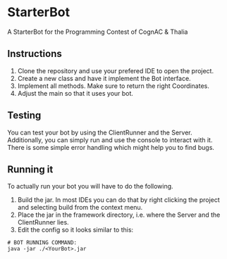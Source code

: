 # StarterBot
A StarterBot for the Programming Contest of CognAC &amp; Thalia

## Instructions
1. Clone the repository and use your prefered IDE to open the project.
1. Create a new class and have it implement the Bot interface.
1. Implement all methods. Make sure to return the right Coordinates.
1. Adjust the main so that it uses your bot.

## Testing
You can test your bot by using the ClientRunner and the Server. Additionally, you can simply run and use the console to interact with it. There is some simple error handling which might help you to find bugs.

## Running it
To actually run your bot you will have to do the following.
1. Build the jar. In most IDEs you can do that by right clicking the project and selecting build from the context menu.
1. Place the jar in the framework directory, i.e. where the Server and the ClientRunner lies.
1. Edit the config so it looks similar to this:
```
# BOT RUNNING COMMAND:
java -jar ./<YourBot>.jar
```
